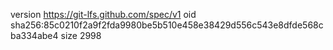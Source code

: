 version https://git-lfs.github.com/spec/v1
oid sha256:85c0210f2a9f2fda9980be5b510e458e38429d556c543e8dfde568cba334abe4
size 2998
